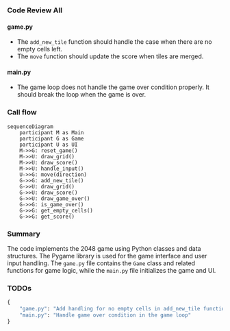 ### Code Review All

#### game.py
- The `add_new_tile` function should handle the case when there are no empty cells left.
- The `move` function should update the score when tiles are merged.

#### main.py
- The game loop does not handle the game over condition properly. It should break the loop when the game is over.

### Call flow
```mermaid
sequenceDiagram
    participant M as Main
    participant G as Game
    participant U as UI
    M->>G: reset_game()
    M->>U: draw_grid()
    M->>U: draw_score()
    M->>U: handle_input()
    U->>G: move(direction)
    G->>G: add_new_tile()
    G->>U: draw_grid()
    G->>U: draw_score()
    G->>U: draw_game_over()
    G->>G: is_game_over()
    G->>G: get_empty_cells()
    G->>G: get_score()
```

### Summary
The code implements the 2048 game using Python classes and data structures. The Pygame library is used for the game interface and user input handling. The `game.py` file contains the `Game` class and related functions for game logic, while the `main.py` file initializes the game and UI.

### TODOs
```python
{
    "game.py": "Add handling for no empty cells in add_new_tile function, Update score in move function",
    "main.py": "Handle game over condition in the game loop"
}
```